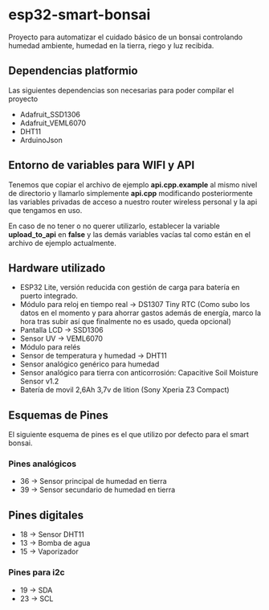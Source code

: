 # esp32-smart-bonsai

Proyecto para automatizar el cuidado básico de un bonsai controlando humedad ambiente, humedad en la tierra, riego y luz recibida.

## Dependencias platformio

Las siguientes dependencias son necesarias para poder compilar el proyecto

- Adafruit_SSD1306
- Adafruit_VEML6070
- DHT11
- ArduinoJson

## Entorno de variables para WIFI y API

Tenemos que copiar el archivo de ejemplo **api.cpp.example** al mismo nivel
de directorio y llamarlo simplemente **api.cpp** modificando posteriormente
las variables privadas de acceso a nuestro router wireless personal y la api
que tengamos en uso.

En caso de no tener o no querer utilizarlo, establecer la variable 
**upload_to_api** en **false** y las demás variables vacías tal como están en el
archivo de ejemplo actualmente.

## Hardware utilizado

- ESP32 Lite, versión reducida con gestión de carga para batería en puerto integrado.
- Módulo para reloj en tiempo real → DS1307 Tiny RTC (Como subo los datos en
  el momento y para ahorrar gastos además de energía, marco la hora tras subir
  así que finalmente no es usado, queda opcional)
- Pantalla LCD → SSD1306
- Sensor UV → VEML6070
- Módulo para relés
- Sensor de temperatura y humedad → DHT11
- Sensor analógico genérico para humedad
- Sensor analógico para tierra con anticorrosión: Capacitive Soil Moisture Sensor v1.2
- Batería de movil 2,6Ah 3,7v de lition (Sony Xperia Z3 Compact)

## Esquemas de Pines

El siguiente esquema de pines es el que utilizo por defecto para el smart bonsai.

### Pines analógicos

- 36 → Sensor principal de humedad en tierra
- 39 → Sensor secundario de humedad en tierra

## Pines digitales

- 18 → Sensor DHT11
- 13 → Bomba de agua
- 15 → Vaporizador

### Pines para i2c

- 19 → SDA
- 23 → SCL